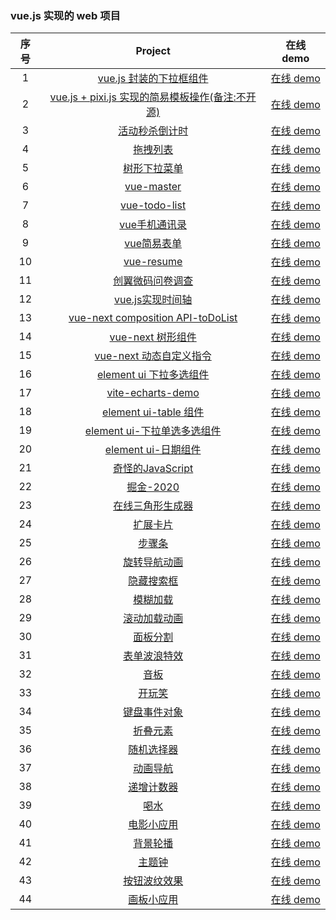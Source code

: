 ### vue.js 实现的 web 项目

| 序号 |                                            Project                                            |                                在线 demo                                 |
| :--: | :-------------------------------------------------------------------------------------------: | :----------------------------------------------------------------------: |
|  1   | [vue.js 封装的下拉框组件](https://github.com/eveningwater/my-web-projects/tree/master/vue/1/) | [在线 demo](https://www.eveningwater.com/my-web-projects/vue/1/) |
|  2   | [vue.js + pixi.js 实现的简易模板操作(备注:不开源)](https://www.eveningwater.com/my-web-projects/vue/2/) | [在线 demo](https://www.eveningwater.com/project/ledfinweb-demo/) |
|  3   | [活动秒杀倒计时](https://github.com/eveningwater/my-web-projects/tree/master/vue/3/) | [在线 demo](https://www.eveningwater.com/my-web-projects/vue/3/) |
|  4   | [拖拽列表](https://github.com/eveningwater/my-web-projects/tree/master/vue/4/) | [在线 demo](https://www.eveningwater.com/my-web-projects/vue/4/) |
|  5   | [树形下拉菜单](https://github.com/eveningwater/my-web-projects/tree/master/vue/5/) | [在线 demo](https://www.eveningwater.com/my-web-projects/vue/5/) |
|  6   | [vue-master](https://github.com/eveningwater/my-web-projects/tree/master/vue/6/) | [在线 demo](https://www.eveningwater.com/my-web-projects/vue/6/) |
|  7   | [vue-todo-list](https://github.com/eveningwater/my-web-projects/tree/master/vue/7/) | [在线 demo](https://www.eveningwater.com/my-web-projects/vue/7/) |
|  8   | [vue手机通讯录](https://github.com/eveningwater/my-web-projects/tree/master/vue/8/) | [在线 demo](https://www.eveningwater.com/my-web-projects/vue/8/) |
|  9   | [vue简易表单](https://github.com/eveningwater/my-web-projects/tree/master/vue/9/) | [在线 demo](https://www.eveningwater.com/my-web-projects/vue/9/) |
|  10   | [vue-resume](https://github.com/eveningwater/my-web-projects/tree/master/vue/10/) | [在线 demo](https://www.eveningwater.com/my-web-projects/vue/10/) |
|  11   | [创翼微码问卷调查](https://github.com/eveningwater/my-web-projects/tree/master/vue/11/) | [在线 demo](https://www.eveningwater.com/my-web-projects/vue/11/) |
|  12   | [vue.js实现时间轴](https://github.com/eveningwater/my-web-projects/tree/master/vue/12/) | [在线 demo](https://www.eveningwater.com/my-web-projects/vue/12/) |
|  13   | [vue-next composition API-toDoList](https://github.com/eveningwater/my-web-projects/tree/master/vue/13/) | [在线 demo](https://www.eveningwater.com/my-web-projects/vue/13/) |
|  14   | [vue-next 树形组件](https://github.com/eveningwater/my-web-projects/tree/master/vue/14/) | [在线 demo](https://www.eveningwater.com/my-web-projects/vue/14/) |
|  15   | [vue-next 动态自定义指令](https://github.com/eveningwater/my-web-projects/tree/master/vue/15/) | [在线 demo](https://www.eveningwater.com/my-web-projects/vue/15/) |
|  16   | [element ui 下拉多选组件](https://github.com/eveningwater/my-web-projects/tree/master/vue/16/) | [在线 demo](https://www.eveningwater.com/my-web-projects/vue/16/) |
|  17   | [vite-echarts-demo](https://github.com/eveningwater/my-web-projects/tree/master/vue/17/) | [在线 demo](https://www.eveningwater.com/my-web-projects/vue/17/) |
|  18   | [element ui-table 组件](https://github.com/eveningwater/my-web-projects/tree/master/vue/18/) | [在线 demo](https://www.eveningwater.com/my-web-projects/vue/18/) |
|  19   | [element ui-下拉单选多选组件](https://github.com/eveningwater/my-web-projects/tree/master/vue/19/) | [在线 demo](https://www.eveningwater.com/my-web-projects/vue/19/) |
|  20   | [element ui-日期组件](https://github.com/eveningwater/my-web-projects/tree/master/vue/20/) | [在线 demo](https://www.eveningwater.com/my-web-projects/vue/20/) |
|  21   | [奇怪的JavaScript](https://github.com/eveningwater/my-web-projects/tree/master/vue/21/) | [在线 demo](https://www.eveningwater.com/my-web-projects/vue/21/) |
|  22   | [掘金-2020](https://github.com/eveningwater/my-web-projects/tree/master/vue/22/) | [在线 demo](https://www.eveningwater.com/my-web-projects/vue/22/) |
|  23   | [在线三角形生成器](https://github.com/eveningwater/my-web-projects/tree/master/vue/23/) | [在线 demo](https://www.eveningwater.com/my-web-projects/vue/23/) |
|  24   | [扩展卡片](https://github.com/eveningwater/my-web-projects/tree/master/vue/24/) | [在线 demo](https://www.eveningwater.com/my-web-projects/vue/24/) |
|  25   | [步骤条](https://github.com/eveningwater/my-web-projects/tree/master/vue/25/) | [在线 demo](https://www.eveningwater.com/my-web-projects/vue/25/) |
|  26   | [旋转导航动画](https://github.com/eveningwater/my-web-projects/tree/master/vue/26/) | [在线 demo](https://www.eveningwater.com/my-web-projects/vue/26/) |
|  27   | [隐藏搜索框](https://github.com/eveningwater/my-web-projects/tree/master/vue/27/) | [在线 demo](https://www.eveningwater.com/my-web-projects/vue/27/) |
|  28   | [模糊加载](https://github.com/eveningwater/my-web-projects/tree/master/vue/28/) | [在线 demo](https://www.eveningwater.com/my-web-projects/vue/28/) |
|  29   | [滚动加载动画](https://github.com/eveningwater/my-web-projects/tree/master/vue/29/) | [在线 demo](https://www.eveningwater.com/my-web-projects/vue/29/) |
|  30   | [面板分割](https://github.com/eveningwater/my-web-projects/tree/master/vue/30/) | [在线 demo](https://www.eveningwater.com/my-web-projects/vue/30/) |
|  31   | [表单波浪特效](https://github.com/eveningwater/my-web-projects/tree/master/vue/31/) | [在线 demo](https://www.eveningwater.com/my-web-projects/vue/31/) |
|  32   | [音板](https://github.com/eveningwater/my-web-projects/tree/master/vue/32/) | [在线 demo](https://www.eveningwater.com/my-web-projects/vue/32/) |
|  33   | [开玩笑](https://github.com/eveningwater/my-web-projects/tree/master/vue/33/) | [在线 demo](https://www.eveningwater.com/my-web-projects/vue/33/) |
|  34   | [键盘事件对象](https://github.com/eveningwater/my-web-projects/tree/master/vue/34/) | [在线 demo](https://www.eveningwater.com/my-web-projects/vue/34/) |
|  35   | [折叠元素](https://github.com/eveningwater/my-web-projects/tree/master/vue/35/) | [在线 demo](https://www.eveningwater.com/my-web-projects/vue/35/) |
|  36   | [随机选择器](https://github.com/eveningwater/my-web-projects/tree/master/vue/36/) | [在线 demo](https://www.eveningwater.com/my-web-projects/vue/36/) |
|  37   | [动画导航](https://github.com/eveningwater/my-web-projects/tree/master/vue/37/) | [在线 demo](https://www.eveningwater.com/my-web-projects/vue/37/) |
|  38   | [递增计数器](https://github.com/eveningwater/my-web-projects/tree/master/vue/38/) | [在线 demo](https://www.eveningwater.com/my-web-projects/vue/38/) |
|  39   | [喝水](https://github.com/eveningwater/my-web-projects/tree/master/vue/39/) | [在线 demo](https://www.eveningwater.com/my-web-projects/vue/39/) |
|  40   | [电影小应用](https://github.com/eveningwater/my-web-projects/tree/master/vue/40/) | [在线 demo](https://www.eveningwater.com/my-web-projects/vue/40/) |
|  41   | [背景轮播](https://github.com/eveningwater/my-web-projects/tree/master/vue/41/) | [在线 demo](https://www.eveningwater.com/my-web-projects/vue/41/) |
|  42   | [主题钟](https://github.com/eveningwater/my-web-projects/tree/master/vue/42/) | [在线 demo](https://www.eveningwater.com/my-web-projects/vue/42/) |
|  43   | [按钮波纹效果](https://github.com/eveningwater/my-web-projects/tree/master/vue/43/) | [在线 demo](https://www.eveningwater.com/my-web-projects/vue/43/) |
|  44   | [画板小应用](https://github.com/eveningwater/my-web-projects/tree/master/vue/44/) | [在线 demo](https://www.eveningwater.com/my-web-projects/vue/44/) |